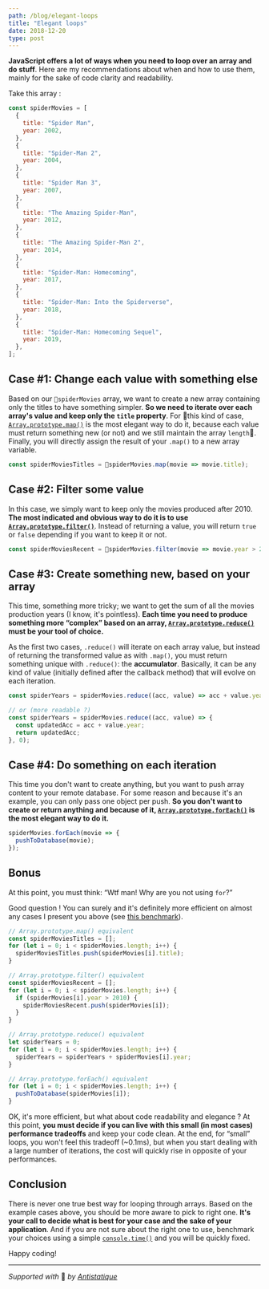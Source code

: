 ```yaml
---
path: /blog/elegant-loops
title: "Elegant loops"
date: 2018-12-20
type: post
---
```

**JavaScript offers a lot of ways when you need to loop over an array and do stuff**. Here are my recommendations about when and how to use them, mainly for the sake of code clarity and readability.

Take this array :

```js
const spiderMovies = [
  {
    title: "Spider Man",
    year: 2002,
  },
  {
    title: "Spider-Man 2",
    year: 2004,
  },
  {
    title: "Spider Man 3",
    year: 2007,
  },
  {
    title: "The Amazing Spider-Man",
    year: 2012,
  },
  {
    title: "The Amazing Spider-Man 2",
    year: 2014,
  },
  {
    title: "Spider-Man: Homecoming",
    year: 2017,
  },
  {
    title: "Spider-Man: Into the Spiderverse",
    year: 2018,
  },
  {
    title: "Spider-Man: Homecoming Sequel",
    year: 2019,
  },
];
```

## Case #1: Change each value with something else
Based on our `spiderMovies` array, we want to create a new array containing only the titles to have something simpler. **So we need to iterate over each array's value and keep only the `title` property**. For this kind of case, [`Array.prototype.map()`](https://developer.mozilla.org/en-US/docs/Web/JavaScript/Reference/Global_Objects/Array/map) is the most elegant way to do it, because each value must return something new (or not) and we still maintain the array `length`. Finally, you will directly assign the result of your `.map()` to a new array variable.

```js
const spiderMoviesTitles = spiderMovies.map(movie => movie.title);
```


## Case #2: Filter some value
In this case, we simply want to keep only the movies produced after 2010. **The most indicated and obvious way to do it is to use [`Array.prototype.filter()`](https://developer.mozilla.org/en-US/docs/Web/JavaScript/Reference/Global_Objects/Array/filter)**. Instead of returning a value, you will return `true` or `false` depending if you want to keep it or not.

```js
const spiderMoviesRecent = spiderMovies.filter(movie => movie.year > 2010);
```

## Case #3: Create something new, based on your array
This time, something more tricky; we want to get the sum of all the movies production years (I know, it's pointless). **Each time you need to produce something more “complex” based on an array, [`Array.prototype.reduce()`](https://developer.mozilla.org/en-US/docs/Web/JavaScript/Reference/Global_Objects/Array/reduce) must be your tool of choice.**

As the first two cases, `.reduce()` will iterate on each array value, but instead of returning the transformed value as with `.map()`, you must return something unique with `.reduce()`: the **accumulator**.  Basically, it can be any kind of value (initially defined after the callback method) that will evolve on each iteration.

```js
const spiderYears = spiderMovies.reduce((acc, value) => acc + value.year, 0);

// or (more readable ?)
const spiderYears = spiderMovies.reduce((acc, value) => {
  const updatedAcc = acc + value.year;
  return updatedAcc;
}, 0);
```


## Case #4: Do something on each iteration
This time you don't want to create anything, but you want to push array content to your remote database. For some reason and because it's an example, you can only pass one object per push. **So you don't want to create or return anything and because of it, [`Array.prototype.forEach()`](https://developer.mozilla.org/en-US/docs/Web/JavaScript/Reference/Global_Objects/Array/foreach) is the most elegant way to do it.**

```js
spiderMovies.forEach(movie => {
  pushToDatabase(movie);
});
```


## Bonus
At this point, you must think:
“Wtf man! Why are you not using `for`?”

Good question ! You can surely and it's definitely more efficient on almost any cases I present you above (see [this benchmark](https://github.com/dg92/Performance-Analysis-JS)).

```js
// Array.prototype.map() equivalent
const spiderMoviesTitles = [];
for (let i = 0; i < spiderMovies.length; i++) {
  spiderMoviesTitles.push(spiderMovies[i].title);
}

// Array.prototype.filter() equivalent
const spiderMoviesRecent = [];
for (let i = 0; i < spiderMovies.length; i++) {
  if (spiderMovies[i].year > 2010) {
    spiderMoviesRecent.push(spiderMovies[i]); 
  }
}

// Array.prototype.reduce() equivalent
let spiderYears = 0;
for (let i = 0; i < spiderMovies.length; i++) {
  spiderYears = spiderYears + spiderMovies[i].year;
}

// Array.prototype.forEach() equivalent
for (let i = 0; i < spiderMovies.length; i++) {
  pushToDatabase(spiderMovies[i]);
}
```

OK, it's more efficient, but what about code readability and elegance ?  At this point, **you must decide if you can live with this small (in most cases) performance tradeoffs** and keep your code clean. At the end, for “small” loops, you won't feel this tradeoff (~0.1ms), but when you start dealing with a large number of iterations, the cost will quickly rise in opposite of your performances.

## Conclusion
There is never one true best way for looping through arrays. Based on the example cases above, you should be more aware to pick to right one. **It's your call to decide what is best for your case and the sake of your application**. And if you are not sure about the right one to use, benchmark your choices using a simple [`console.time()`](https://developer.mozilla.org/en-US/docs/Web/API/Console/time) and you will be quickly fixed.

Happy coding!

---

*Supported with* 💛 *by [Antistatique](https://antistatique.net)*